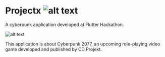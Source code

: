 # Projectx ![alt text](https://github.com/Flavius890/projectx/blob/master/assets/video/titleanimation.gif)



A cyberpunk application developed at Flutter Hackathon.



![alt text](https://github.com/Flavius890/projectx/blob/master/assets/video/infobutton.gif)

This application is about Cyberpunk 2077, an upcoming role-playing video game developed and published by CD Projekt.

